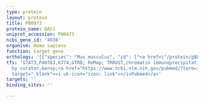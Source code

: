 ```yaml
---
type: protein
layout: protein
title: P00973
protein_name: OAS1
uniprot_accession: P00973
ncbi_gene_id: '4938'
organism: Homo sapiens
function: target gene
orthologs: '[{"species": "Mus musculus", "id": ["<a href=\"/protein/q8k469\">Q8K469</a>", "P11928"]}, {"species": "Rattus norvegicus", "id": ["Q5MYW5", "M0RA89", "Q5MYX1"]}]'
tfs: 'STAT3,P40763,6774,GTRD; ReMap; TRRUST,chromatin immunoprecipitation assay; inferred
  by curator,&ensp;<a href="https://www.ncbi.nlm.nih.gov/pubmed/?term=29087512%5Buid%5D+OR+29126285%5Buid%5D+OR+27924024%5Buid%5D+OR+18550668%5Buid%5D"
  target="_blank"><i uk-icon="icon: link"></i>Pubmed</a>'
targets: ''
binding_sites: ''

---
```

